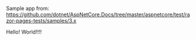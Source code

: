 Sample app from: https://github.com/dotnet/AspNetCore.Docs/tree/master/aspnetcore/test/razor-pages-tests/samples/3.x 

Hello! World!!!!